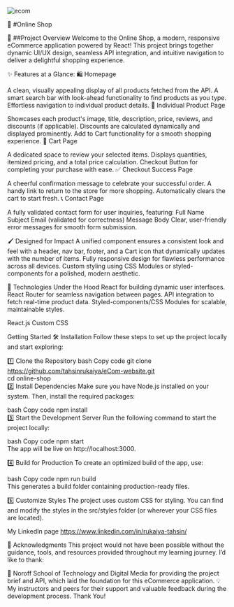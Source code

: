 ![ecom](https://github.com/user-attachments/assets/c641f3ee-bab3-45b3-a896-42ae061a8e2b)

🛒 #Online Shop

🌟 ##Project Overview
Welcome to the Online Shop, a modern, responsive eCommerce application powered by React! This project brings together dynamic UI/UX design, seamless API integration, and intuitive navigation to deliver a delightful shopping experience.

✨ Features at a Glance:
🛍️ Homepage

A clean, visually appealing display of all products fetched from the API.
A smart search bar with look-ahead functionality to find products as you type.
Effortless navigation to individual product details.
📄 Individual Product Page

Showcases each product's image, title, description, price, reviews, and discounts (if applicable).
Discounts are calculated dynamically and displayed prominently.
Add to Cart functionality for a smooth shopping experience.
🛒 Cart Page

A dedicated space to review your selected items.
Displays quantities, itemized pricing, and a total price calculation.
Checkout Button for completing your purchase with ease.
✅ Checkout Success Page

A cheerful confirmation message to celebrate your successful order.
A handy link to return to the store for more shopping.
Automatically clears the cart to start fresh.
📞 Contact Page

A fully validated contact form for user inquiries, featuring:
Full Name
Subject
Email (validated for correctness)
Message Body
Clear, user-friendly error messages for smooth form submission.


🖌️ Designed for Impact
A unified <Layout> component ensures a consistent look and feel with a header, nav bar, footer, and a Cart icon that dynamically updates with the number of items.
Fully responsive design for flawless performance across all devices.
Custom styling using CSS Modules or styled-components for a polished, modern aesthetic.


🚀 Technologies Under the Hood
React for building dynamic user interfaces.
React Router for seamless navigation between pages.
API integration to fetch real-time product data.
Styled-components/CSS Modules for scalable, maintainable styles.

React.js
Custom CSS


Getting Started
🛠️ Installation
Follow these steps to set up the project locally and start exploring:

1️⃣ Clone the Repository
bash
Copy code
git clone https://github.com/tahsinrukaiya/eCom-website.git  
cd online-shop  
2️⃣ Install Dependencies
Make sure you have Node.js installed on your system. Then, install the required packages:

bash
Copy code
npm install  
3️⃣ Start the Development Server
Run the following command to start the project locally:

bash
Copy code
npm start  
The app will be live on http://localhost:3000.

4️⃣ Build for Production
To create an optimized build of the app, use:

bash
Copy code
npm run build  
This generates a build folder containing production-ready files.

5️⃣ Customize Styles
The project uses custom CSS for styling. You can find and modify the styles in the src/styles folder (or wherever your CSS files are located).


My LinkedIn page
https://www.linkedin.com/in/rukaiya-tahsin/


🤝 Acknowledgments
This project would not have been possible without the guidance, tools, and resources provided throughout my learning journey. I’d like to thank:

🏫 Noroff School of Technology and Digital Media for providing the project brief and API, which laid the foundation for this eCommerce application.
💡 My instructors and peers for their support and valuable feedback during the development process.
Thank You!
